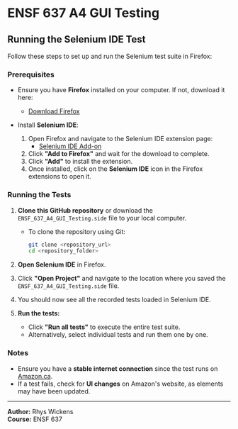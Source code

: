 # ENSF 637 A4 GUI Testing

## Running the Selenium IDE Test

Follow these steps to set up and run the Selenium test suite in Firefox:

### Prerequisites
- Ensure you have **Firefox** installed on your computer. If not, download it here:
  - [Download Firefox](http://www.mozilla.org/en-US/firefox/new)

- Install **Selenium IDE**:
  1. Open Firefox and navigate to the Selenium IDE extension page:
     - [Selenium IDE Add-on](https://addons.mozilla.org/en-US/firefox/addon/selenium-ide/)
  2. Click **"Add to Firefox"** and wait for the download to complete.
  3. Click **"Add"** to install the extension.
  4. Once installed, click on the **Selenium IDE** icon in the Firefox extensions to open it.

### Running the Tests
1. **Clone this GitHub repository** or download the `ENSF_637_A4_GUI_Testing.side` file to your local computer.
   
   - To clone the repository using Git:
     ```sh
     git clone <repository_url>
     cd <repository_folder>
     ```

2. **Open Selenium IDE** in Firefox.

3. Click **"Open Project"** and navigate to the location where you saved the `ENSF_637_A4_GUI_Testing.side` file.

4. You should now see all the recorded tests loaded in Selenium IDE.

5. **Run the tests:**
   - Click **"Run all tests"** to execute the entire test suite.
   - Alternatively, select individual tests and run them one by one.

### Notes
- Ensure you have a **stable internet connection** since the test runs on [Amazon.ca](https://www.amazon.ca/).
- If a test fails, check for **UI changes** on Amazon's website, as elements may have been updated.

---
**Author:** Rhys Wickens  
**Course:** ENSF 637  


